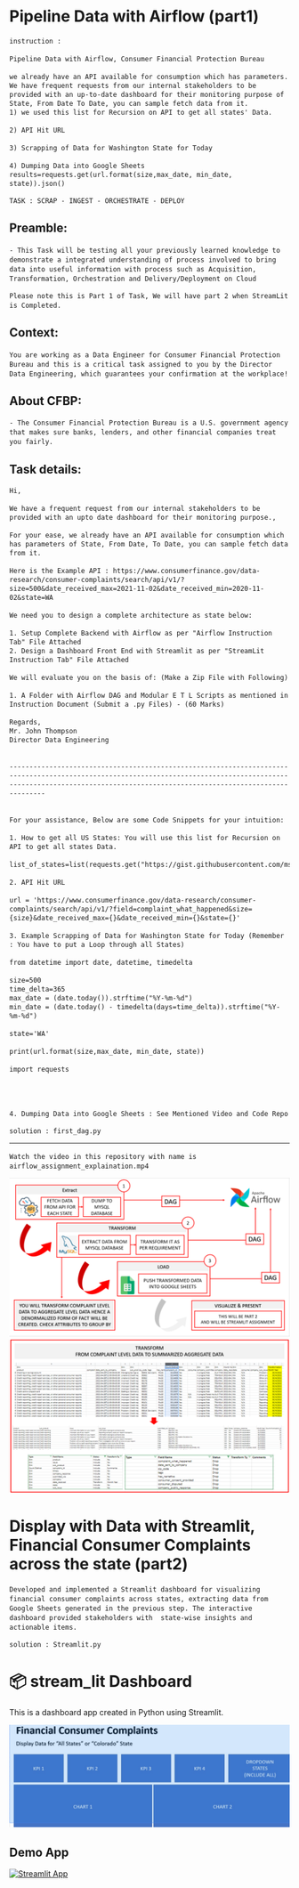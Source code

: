 # Pipeline Data with Airflow (part1)

 
    instruction : 
 
    Pipeline Data with Airflow, Consumer Financial Protection Bureau
   
    we already have an API available for consumption which has parameters. We have frequent requests from our internal stakeholders to be
    provided with an up-to-date dashboard for their monitoring purpose of State, From Date To Date, you can sample fetch data from it.
    1) we used this list for Recursion on API to get all states' Data.
    
    ﻿2) API Hit URL
     
    3) Scrapping of Data for Washington State for Today
    
    4) Dumping Data into Google Sheets  results=requests.get(url.format(size,max_date, min_date, state)).json()
 
 `TASK : SCRAP - INGEST - ORCHESTRATE - DEPLOY`

## Preamble:
`- This Task will be testing all your previously learned knowledge to demonstrate a integrated understanding of process involved to bring data into useful information with process such as Acquisition, Transformation, Orchestration and Delivery/Deployment on Cloud`

`Please note this is Part 1 of Task, We will have part 2 when StreamLit is Completed.`

## Context:
`You are working as a Data Engineer for Consumer Financial Protection Bureau and this is a critical task assigned to you by the Director Data Engineering, which guarantees your confirmation at the workplace!`

## About CFBP:
`- The Consumer Financial Protection Bureau is a U.S. government agency that makes sure banks, lenders, and other financial companies treat you fairly.`

## Task details: <An excerpt from the Email>

  ```
  Hi,

  We have a frequent request from our internal stakeholders to be provided with an upto date dashboard for their monitoring purpose., 

  For your ease, we already have an API available for consumption which has parameters of State, From Date, To Date, you can sample fetch data from it.

  Here is the Example API : https://www.consumerfinance.gov/data-research/consumer-complaints/search/api/v1/?size=500&date_received_max=2021-11-02&date_received_min=2020-11-02&state=WA

  We need you to design a complete architecture as state below:

  1. Setup Complete Backend with Airflow as per "Airflow Instruction Tab" File Attached
  2. Design a Dashboard Front End with Streamlit as per "StreamLit Instruction Tab" File Attached

  We will evaluate you on the basis of: (Make a Zip File with Following)

  1. A Folder with Airflow DAG and Modular E T L Scripts as mentioned in Instruction Document (Submit a .py Files) - (60 Marks)

  Regards,
  Mr. John Thompson
  Director Data Engineering


---------------------------------------------------------------------------------------------------------------------------------------------------------------------------------------------------------------------------

  
  For your assistance, Below are some Code Snippets for your intuition:
  
  1. How to get all US States: You will use this list for Recursion on API to get all states Data.
  
  list_of_states=list(requests.get("https://gist.githubusercontent.com/mshafrir/2646763/raw/8b0dbb93521f5d6889502305335104218454c2bf/states_hash.json").json().keys())
  
  2. API Hit URL
  
  url = 'https://www.consumerfinance.gov/data-research/consumer-complaints/search/api/v1/?field=complaint_what_happened&size={size}&date_received_max={}&date_received_min={}&state={}'
  
  3. Example Scrapping of Data for Washington State for Today (Remember : You have to put a Loop through all States)
  
  from datetime import date, datetime, timedelta
  
  size=500
  time_delta=365
  max_date = (date.today()).strftime("%Y-%m-%d")
  min_date = (date.today() - timedelta(days=time_delta)).strftime("%Y-%m-%d")
  
  state='WA'
  
  print(url.format(size,max_date, min_date, state))
  
  import requests



  
  4. Dumping Data into Google Sheets : See Mentioned Video and Code Repo 
```

`solution : first_dag.py`


------------------------------------------------------------------------------------------------------------------------------------------------------------------------------------------------------------------------------------------------------
`Watch the video in this repository with name is airflow_assignment_explaination.mp4` 


<img src="image_269.png">
<img src="image_281.png">

# Display with Data with Streamlit, Financial Consumer Complaints across the state  (part2)

   `Developed and implemented a Streamlit dashboard for visualizing financial consumer complaints across states, extracting data from Google Sheets generated in the previous step. The interactive dashboard provided stakeholders with 
   state-wise insights and actionable items.`

   `solution : Streamlit.py`


# 📦 stream_lit Dashboard   

This is a dashboard app created in Python using Streamlit.

<img src="https://github.com/MuhammadMudassirRaza12345/KARACHIAI/blob/main/2.PNG">

## Demo App

[![Streamlit App](https://static.streamlit.io/badges/streamlit_badge_black_white.svg)](https://muhammadmudassirraza12345-stream-lit-google-sheet-w15ryk.streamlit.app/)   


